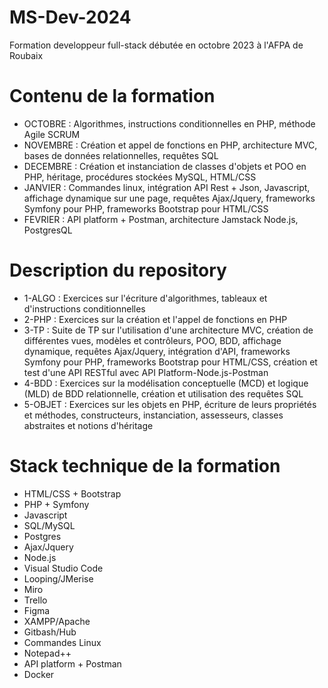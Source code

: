 # MS-Dev-2024
Formation developpeur full-stack débutée en octobre 2023 à l'AFPA de Roubaix
# Contenu de la formation
- OCTOBRE : Algorithmes, instructions conditionnelles en PHP, méthode Agile SCRUM
- NOVEMBRE : Création et appel de fonctions en PHP, architecture MVC, bases de données relationnelles, requêtes SQL
- DECEMBRE : Création et instanciation de classes d'objets et POO en PHP, héritage, procédures stockées MySQL, HTML/CSS
- JANVIER : Commandes linux, intégration API Rest + Json, Javascript, affichage dynamique sur une page, requêtes Ajax/Jquery, frameworks Symfony pour PHP, frameworks Bootstrap pour HTML/CSS
- FEVRIER : API platform + Postman, architecture Jamstack Node.js, PostgresQL
# Description du repository
- 1-ALGO : Exercices sur l'écriture d'algorithmes, tableaux et d'instructions conditionnelles
- 2-PHP : Exercices sur la création et l'appel de fonctions en PHP
- 3-TP : Suite de TP sur l'utilisation d'une architecture MVC, création de différentes vues, modèles et contrôleurs, POO, BDD, affichage dynamique, requêtes Ajax/Jquery, intégration d'API, frameworks Symfony pour PHP, frameworks Bootstrap pour HTML/CSS, création et test d'une API RESTful avec API Platform-Node.js-Postman 
- 4-BDD : Exercices sur la modélisation conceptuelle (MCD) et logique (MLD) de BDD relationnelle, création et utilisation des requêtes SQL
- 5-OBJET : Exercices sur les objets en PHP, écriture de leurs propriétés et méthodes, constructeurs, instanciation, assesseurs, classes abstraites et notions d'héritage
# Stack technique de la formation
- HTML/CSS + Bootstrap
- PHP + Symfony
- Javascript 
- SQL/MySQL
- Postgres
- Ajax/Jquery
- Node.js
- Visual Studio Code
- Looping/JMerise
- Miro
- Trello
- Figma
- XAMPP/Apache
- Gitbash/Hub
- Commandes Linux
- Notepad++
- API platform + Postman
- Docker

